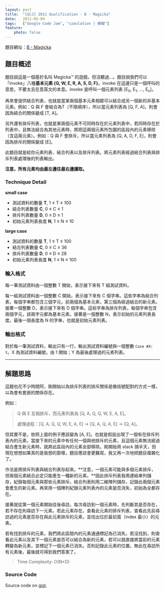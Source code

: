 ```yaml
---
layout: post
title:  "[GCJ] 2011 Qualification - B - Magicka"
date:   2011-05-09
tags:   ["Google Code Jam", "simulation | 模擬"]
feature:
    photo: false
---
```


題目網址：[B - Magicka](http://code.google.com/codejam/contest/dashboard?c=975485#s=p1)

## 題目概述

題目說這是一個基於名叫 Magicka™ 的遊戲，但沒聽過…。題目說我們可以「invoke」八種**基本元素 {Q, W, E, R, A, S, D, F}**。invoke 在這邊只是一個呼叫的意思，不要太去在意英文的本意。invoke 是呼叫一個元素列表 [E<sub>0</sub>, E<sub>1</sub>, ..., E<sub>n</sub>]。

再來會提供結合列表，也就是當某兩個基本元素相鄰可以結合成另一個新的非基本元素。例如：Q 與 F 會結合為T（不限順序），所以當元素列表為 [Q, F, A]，則會因為結合的關係變成 [T, A]。

另外還有排斥列表，也就是某兩個元素不可同時存在於元素列表中，若同時存在於列表中，且無法結合為其他元素時，將把這兩個元素所包圍的區段內的元素移除（含這兩元素）。例如：Q 與 F 會排斥，所以當元素列表為 [Q, A, D, F, E]，則會因為排斥的關係變成 [E]。

此題目就是給你元素列表、結合列表以及排斥列表。將元素列表經過結合列表與排斥列表處理後的列表輸出。

**注意，所有元素均由最左邊往最右邊讀取。**

### Technique Detail

**small case**

- 測試資料的數量 **T**, 1 ≤ T ≤ 100
- 結合列表數量 **C**, 0 ≤ C ≤ 1
- 排斥列表數量 **D**, 0 ≤ D ≤ 1
- 初始元素列表長度 **N**, 1 ≤ N ≤ 10

**large case**

- 測試資料的數量 **T**, 1 ≤ T ≤ 100
- 結合列表數量 **C**, 0 ≤ C ≤ 36
- 排斥列表數量 **D**, 0 ≤ D ≤ 28
- 初始元素列表長度 **N**, 1 ≤ N ≤ 100

### 輸入格式

每一筆測試資料由一個整數 T 開始，表示接下來有 T 組測試資料。

每一組測試資料由一個整數 C 開始，表示接下來有 C 個字串。這些字串為結合列表，每個字串都包含三個字元，前兩個為基本元素，第三個為經過結合的新元素。接著一個整數 D，表示接下來有 D 個字串。這些字串為排斥列表，每個字串包含兩個字元，該兩字元都為基本元素。接著是一個整數 N，表示初始的元素列表長度。最後一個長度為 N 的字串，也就是初始元素列表。

### 輸出格式

對於每一筆測試資料，輸出只有一行，輸出測試資料編號與一個整數 `Case #X: Y`。X 為測試資料編號，由 1 開始；Y 為最後處理過的元素列表。

---

## 解題思路

這題也花不少時間阿，剛開始以為排斥列表的排斥關係是像括號配對的方式一樣，以為會有套嵌的關係存在。

例如：

> Q 與 E 互相排斥，而元素列表為 [Q, A, Q, Q, W, E, A, E]。
> 
> 處理過程：[Q, A, Q, Q, W, E, A, E] → [Q, A, Q, A, E] → [Q, A]。

但其實不是，依照上面的例子應該變為 [A, E]。也就是假設出現了一個有在排斥列表內的元素，當接下來的元素中有任何一個與他排斥的元素，且這個元素無法經過結合產生新元素時，就將此區段內的元素全部移除。剛開始用 stack 搞半天，但現在想想如果真的是我想的那樣，題目應該會更難寫，我又再一次地把題目複雜化了。

作法是將排斥列表與結合列表存起來。**注意，一個元素可能與多個元素排斥，但兩個元素結合必定只能產生一種新的元素。**因此排斥列表我用連結串列儲存，紀錄每個元素與那些元素排斥。結合列表則用二維陣列儲存，記錄此兩個元素會產生的新元素。再來用一個陣列紀錄元素列表內的元素是否消失，初始為全都存在。

接著就從第一個元素開始往後尋訪，每次尋訪到一個元素時，先判斷其是否存在，若不存在則尋訪下一元素。若此元素存在，查看此元素的排斥列表，查看此先前尋訪過的元素是否存在與此元素排斥的元素，並找出位於最前面（index 最小）的元素。

若有找到排斥的元素，我們將此區間內的元素通通標記為已消失。若沒找到，則查看此元素以及其下一個元素是否可以結合為新的元素，若可以就直接將當前的元素轉變為新元素，並標記下一個元素已消失。否則記錄此元素的位置。無此在尋訪所有元素後，最後就可得到我們答案了。

> Time Complexity: O(N×D)

### Source Code

<script src="https://gist.github.com/KuoE0/1619625.js"></script>

Source code on [gist](https://gist.github.com/KuoE0/1619625).
